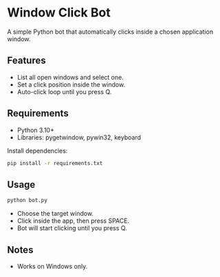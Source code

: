 # Window Click Bot  
 
A simple Python bot that automatically clicks inside a chosen application window. 
 
##  Features 
- List all open windows and select one. 
- Set a click position inside the window. 
- Auto-click loop until you press Q. 
 
##  Requirements 
- Python 3.10+ 
- Libraries: pygetwindow, pywin32, keyboard 
 
Install dependencies: 
```bash 
pip install -r requirements.txt 
``` 
 
##  Usage 
```bash 
python bot.py 
``` 
 
- Choose the target window. 
- Click inside the app, then press SPACE. 
- Bot will start clicking until you press Q. 
 
##  Notes 
- Works on Windows only. 

